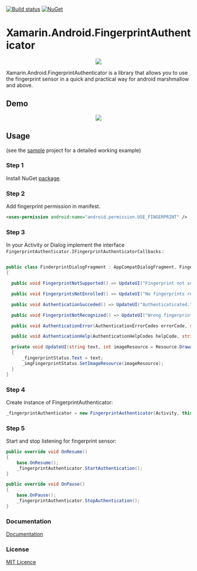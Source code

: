 [![Build status](https://ci.appveyor.com/api/projects/status/s7yqf5uueny6ofeo?svg=true)](https://ci.appveyor.com/project/jzeferino/xamarin-android-fingerprintauthenticator/)   [![NuGet](https://img.shields.io/nuget/v/Xamarin.Android.FingerprintAuthenticator.svg?label=NuGet)](https://www.nuget.org/packages/Xamarin.Android.FingerprintAuthenticator/)

Xamarin.Android.FingerprintAuthenticator
===================

<p align="center">
  <img src="https://github.com/jzeferino/Xamarin.Android.FingerprintAuthenticator/blob/master/art/icon.png?raw=true"/>
</p>

Xamarin.Android.FingerprintAuthenticator is a library that allows you to use the fingerprint sensor in a quick and practical way for android marshmallow and above.

## Demo
<p align="center">
  <img src="https://github.com/jzeferino/Xamarin.Android.FingerprintAuthenticator/blob/master/art/sample.gif?raw=true"/>
</p>

## Usage
(see the [sample](https://github.com/jzeferino/Xamarin.Android.FingerprintAuthenticator/tree/master/src/Xamarin.Android.Fingerprint.Sample) project for a detailed working example)

### Step 1

Install NuGet [package](https://www.nuget.org/packages/Xamarin.Android.FingerprintAuthenticator/).

### Step 2
Add fingerprint permission in manifest.
```xml
<uses-permission android:name="android.permission.USE_FINGERPRINT" />
```
### Step 3

In your Activity or Dialog implement the interface `FingerprintAuthenticator.IFingerprintAuthenticatorCallbacks`  :
```c#

public class FinderprintDialogFragment : AppCompatDialogFragment, FingerprintAuthenticator.IFingerprintAuthenticatorCallbacks 
{

  public void FingerprintNotSupported() => UpdateUI("Fingerprint not supported.", Resource.Drawable.ic_info_black);

  public void FingerprintsNotEnrolled() => UpdateUI("No fingerprints registered.", Resource.Drawable.ic_info_black);

  public void AuthenticationSucceded() => UpdateUI("Authenticaticated.", Resource.Drawable.ic_check_circle_black);

  public void FingerprintNotRecognized() => UpdateUI("Wrong fingerprint. Please try again.", Resource.Drawable.ic_info_black);

  public void AuthenticationError(AuthenticationErrorCodes errorCode, string humanReadMessage) => UpdateUI($"{errorCode.ToString()} {humanReadMessage}", Resource.Drawable.ic_info_black);

  public void AuthenticationHelp(AuthenticationHelpCodes helpCode, string humanReadMessage) => UpdateUI($"{helpCode.ToString()} {humanReadMessage}", Resource.Drawable.ic_info_black);

  private void UpdateUI(string text, int imageResource = Resource.Drawable.ic_fingerprint_black)
  {
      _fingerprintStatus.Text = text;
      _imgFingerprintStatus.SetImageResource(imageResource);
  }
}
```

### Step 4
Create instance of FingerprintAuthenticator:
```c#
_fingerprintAuthenticator = new FingerprintAuthenticator(Activity, this);
```

### Step 5
Start and stop listening for fingerprint sensor:
```c#
public override void OnResume()
{
    base.OnResume();
    _fingerprintAuthenticator.StartAuthentication();
}

public override void OnPause()
{
    base.OnPause();
    _fingerprintAuthenticator.StopAuthentication();
}
```
### Documentation
[Documentation](https://github.com/jzeferino/Xamarin.Android.FingerprintAuthenticator/wiki/Documentation) 

### License
[MIT Licence](LICENSE) 
